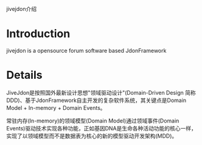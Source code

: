 jivejdon介绍

# Introduction #

jivejdon is a opensource forum software based JdonFramework


# Details #

JiveJdon是按照国外最新设计思想"领域驱动设计"(Domain-Driven Design 简称DDD)、基于JdonFramework自主开发的复杂软件系统，其关键点是Domain Model + In-memory + Domain Events。

常驻内存(In-memory)的领域模型(Domain Model)通过领域事件(Domain Events)驱动技术实现各种功能，正如基因DNA是生命各种活动功能的核心一样，实现了以领域模型而不是数据表为核心的新的模型驱动开发架构(MDD)。